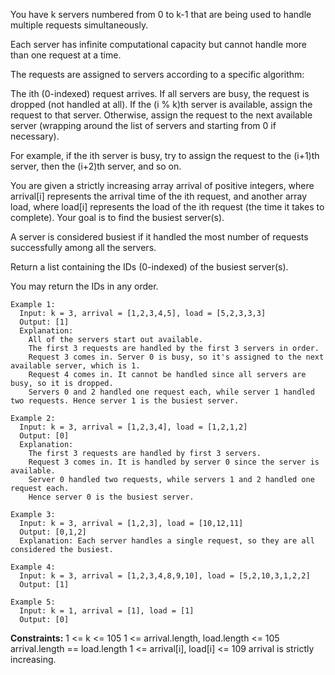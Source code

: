 You have k servers numbered from 0 to k-1 that are being used to handle multiple requests simultaneously. 

Each server has infinite computational capacity but cannot handle more than one request at a time. 

The requests are assigned to servers according to a specific algorithm:

The ith (0-indexed) request arrives.
If all servers are busy, the request is dropped (not handled at all).
If the (i % k)th server is available, assign the request to that server.
Otherwise, assign the request to the next available server (wrapping around the list of servers and starting from 0 if necessary). 

For example, if the ith server is busy, try to assign the request to the (i+1)th server, then the (i+2)th server, and so on.

You are given a strictly increasing array arrival of positive integers, where arrival[i] represents the arrival time of the ith request, and another array load, where load[i] represents the load of the ith request (the time it takes to complete). 
Your goal is to find the busiest server(s). 

A server is considered busiest if it handled the most number of requests successfully among all the servers.

Return a list containing the IDs (0-indexed) of the busiest server(s). 

You may return the IDs in any order.

```
Example 1:
  Input: k = 3, arrival = [1,2,3,4,5], load = [5,2,3,3,3] 
  Output: [1] 
  Explanation:
    All of the servers start out available.
    The first 3 requests are handled by the first 3 servers in order.
    Request 3 comes in. Server 0 is busy, so it's assigned to the next available server, which is 1.
    Request 4 comes in. It cannot be handled since all servers are busy, so it is dropped.
    Servers 0 and 2 handled one request each, while server 1 handled two requests. Hence server 1 is the busiest server.

Example 2:
  Input: k = 3, arrival = [1,2,3,4], load = [1,2,1,2]
  Output: [0]
  Explanation:
    The first 3 requests are handled by first 3 servers.
    Request 3 comes in. It is handled by server 0 since the server is available.
    Server 0 handled two requests, while servers 1 and 2 handled one request each. 
    Hence server 0 is the busiest server.

Example 3:
  Input: k = 3, arrival = [1,2,3], load = [10,12,11]
  Output: [0,1,2]
  Explanation: Each server handles a single request, so they are all considered the busiest.

Example 4:
  Input: k = 3, arrival = [1,2,3,4,8,9,10], load = [5,2,10,3,1,2,2]
  Output: [1]

Example 5:
  Input: k = 1, arrival = [1], load = [1]
  Output: [0]
```
 
**Constraints:**
  1 <= k <= 105
  1 <= arrival.length, load.length <= 105
  arrival.length == load.length
  1 <= arrival[i], load[i] <= 109
  arrival is strictly increasing.